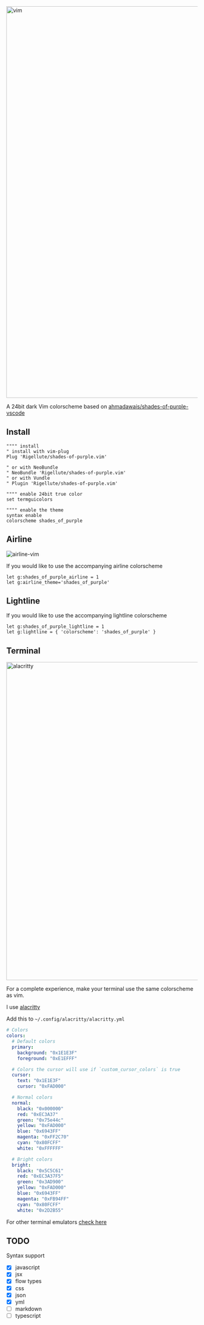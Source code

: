 <img width="1029" alt="vim" src="https://user-images.githubusercontent.com/12150276/57929517-763d9980-78ab-11e9-9735-8a3700b52cf0.png">

A 24bit dark Vim colorscheme based on [ahmadawais/shades-of-purple-vscode](https://github.com/ahmadawais/shades-of-purple-vscode)

## Install

```vim
"""" install
" install with vim-plug
Plug 'Rigellute/shades-of-purple.vim'

" or with NeoBundle
" NeoBundle 'Rigellute/shades-of-purple.vim'
" or with Vundle
" Plugin 'Rigellute/shades-of-purple.vim'

"""" enable 24bit true color
set termguicolors

"""" enable the theme
syntax enable
colorscheme shades_of_purple
```

## Airline

![airline-vim](https://user-images.githubusercontent.com/12150276/57929514-75a50300-78ab-11e9-9227-e4dbab4cfa93.png)

If you would like to use the accompanying airline colorscheme

```vim
let g:shades_of_purple_airline = 1
let g:airline_theme='shades_of_purple'
```

## Lightline

If you would like to use the accompanying lightline colorscheme

```vim
let g:shades_of_purple_lightline = 1
let g:lightline = { 'colorscheme': 'shades_of_purple' }
```

## Terminal

<img width="836" alt="alacritty" src="https://user-images.githubusercontent.com/12150276/57929515-75a50300-78ab-11e9-9c11-4630a16812fd.png">

For a complete experience, make your terminal use the same colorscheme as vim.

I use [alacritty](https://github.com/jwilm/alacritty)

Add this to `~/.config/alacritty/alacritty.yml`

```yml
# Colors
colors:
  # Default colors
  primary:
    background: "0x1E1E3F"
    foreground: "0xE1EFFF"

  # Colors the cursor will use if `custom_cursor_colors` is true
  cursor:
    text: "0x1E1E3F"
    cursor: "0xFAD000"

  # Normal colors
  normal:
    black: "0x000000"
    red: "0xEC3A37"
    green: "0x75e44c"
    yellow: "0xFAD000"
    blue: "0x6943FF"
    magenta: "0xFF2C70"
    cyan: "0x80FCFF"
    white: "0xFFFFFF"

  # Bright colors
  bright:
    black: "0x5C5C61"
    red: "0xEC3A37F5"
    green: "0x3AD900"
    yellow: "0xFAD000"
    blue: "0x6943FF"
    magenta: "0xFB94FF"
    cyan: "0x80FCFF"
    white: "0x2D2B55"
```

For other terminal emulators [check here](https://github.com/ahmadawais/shades-of-purple-vscode#put-shades-of-purple-in-other-places)

## TODO

Syntax support

- [x] javascript
- [x] jsx
- [x] flow types
- [x] css
- [x] json
- [x] yml
- [ ] markdown
- [ ] typescript
